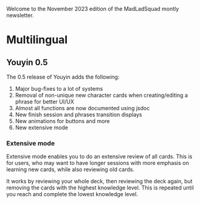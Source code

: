 Welcome to the November 2023 edition of the MadLadSquad montly newsletter.

# Multilingual
## Youyin 0.5
The 0.5 release of Youyin adds the following:

1. Major bug-fixes to a lot of systems
1. Removal of non-unique new character cards when creating/editing a phrase for better UI/UX
1. Almost all functions are now documented using jsdoc
1. New finish session and phrases transition displays
1. New animations for buttons and more
1. New extensive mode

### Extensive mode
Extensive mode enables you to do an extensive review of all cards. This is for users, who may want to have longer sessions 
with more emphasis on learning new cards, while also reviewing old cards.

It works by reviewing your whole deck, then reviewing the deck again, but removing the cards with the highest knowledge level.
This is repeated until you reach and complete the lowest knowledge level.

